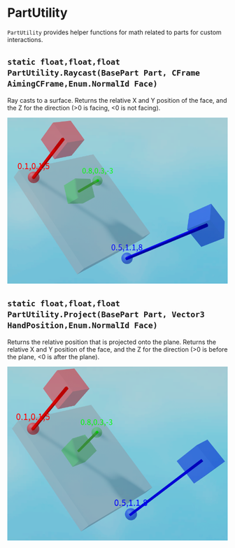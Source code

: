 # PartUtility
`PartUtility` provides helper functions for math related to
parts for custom interactions.

## `static float,float,float PartUtility.Raycast(BasePart Part, CFrame AimingCFrame,Enum.NormalId Face)`
Ray casts to a surface. Returns the relative
X and Y position of the face, and the Z for
the direction (>0 is facing, <0 is not facing).

![Raycast Demo](../../diagrams/VRPartRaycastDemo.png)

## `static float,float,float PartUtility.Project(BasePart Part, Vector3 HandPosition,Enum.NormalId Face)`
Returns the relative position that is projected
onto the plane. Returns the relative X and Y position
of the face, and the Z for the direction (>0 is
before the plane, <0 is after the plane).

![Project Demo](../../diagrams/VRPartProjectDemo.png)